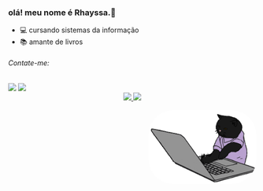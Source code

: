 ### olá! meu nome é Rhayssa.🖤

- 💻 cursando sistemas da informação
- 📚 amante de livros

</div>
    <h6> Contate-me: </h6>
  <div>    
  <a href = "mailto: rhayssaluana3@gmail.com"><img src="https://img.shields.io/badge/-Gmail-%23333?style=for-the-badge&logo=gmail&logoColor=white" target="_blank"></a>
    <a href="https://instagram.com/rhayssa.luana" target="_blank"><img src="https://img.shields.io/badge/-Instagram-%23E4405F?style=for-the-badge&logo=instagram&logoColor=white" target="_blank"></a>
<div align="center">
  <a href="https://github.com/rhayssa25">
  <img height="180em" src="https://github-readme-stats.vercel.app/api?username=rhayssa25&show_icons=true&theme=nightowl&include_all_commits=true&count_private=true"/>
  <img height="120em" src="https://github-readme-stats.vercel.app/api/top-langs/?username=rhayssa25&layout=compact&langs_count=7&theme=nightowl"/>
</div>
  <div style="display: inline_block"><br>
     <img align="right" alt="coding-cat" src="https://raw.githubusercontent.com/HolyZheng/holyZheng-blog/master/images/coding.gif" height="150" style="border-radius:50px;"
    
  </div>
